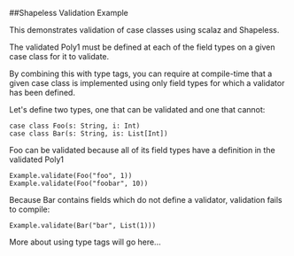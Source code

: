##Shapeless Validation Example

This demonstrates validation of case classes using scalaz and Shapeless.

The validated Poly1 must be defined at each of the field types on a given case class for it to validate.

By combining this with type tags, you can require at compile-time that a given case class is implemented
using only field types for which a validator has been defined.

Let's define two types, one that can be validated and one that cannot:

```tut
case class Foo(s: String, i: Int)
case class Bar(s: String, is: List[Int])
```

Foo can be validated because all of its field types have a definition in the validated Poly1

```tut
Example.validate(Foo("foo", 1))
Example.validate(Foo("foobar", 10))
```

Because Bar contains fields which do not define a validator, validation fails to compile:

```tut:fail
Example.validate(Bar("bar", List(1)))
```

More about using type tags will go here...
